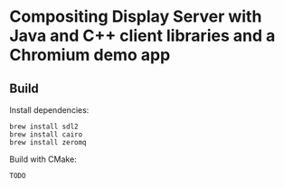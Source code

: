 # Compositing Display Server with Java and C++ client libraries and a Chromium demo app
## Build
Install dependencies:
```
brew install sdl2
brew install cairo
brew install zeromq
```
Build with CMake:
```
TODO
```
